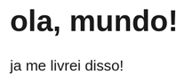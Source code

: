 <html> 
<head>
  <meta charset = "UTF-8"
  <meta name = "viewport" content="width-device-width, initial-scale=1.0">
  <meta http-equiv="X-UA-Compatible" content="ie-edge">

  <title>Meu primeiro menu...</title>

  <style>
    body {
      background-color: white;
      font:normal 20pt Arial;
    }
  </style>
  </head>
  <body>
    <h1>ola, mundo!</h1>
    <p>ja me livrei disso!</p>
    <script>
     var nome = window.prompt('qual e seu nome?')
     window.alert('é um grande prazer, ' + nome)
    </script>
  </body>
</html>
